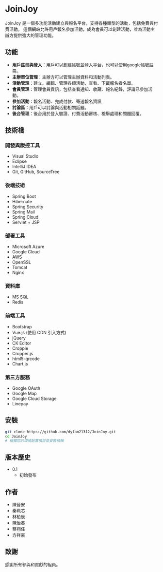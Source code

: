 # JoinJoy

JoinJoy 是一個多功能活動建立與報名平台，支持各種類型的活動，包括免費與付費活動。
這個網站允許用戶報名參加活動，成為會員可以創建活動，並為活動主辦方提供強大的管理功能。

## 功能

- **用戶註冊與登入**：用戶可以創建帳號並登入平台，也可以使用google帳號註冊。
- **主辦單位管理**：主辦方可以管理主辦資料和活動列表。
- **活動管理**：建立、編輯、管理各類活動，查看、下載報名者名單。
- **會員管理**：管理會員資訊，包括查看通知、收藏、報名紀錄，評論已參加活動。
- **參加活動**：報名活動、完成付款、寄送報名資訊
- **討論區**：用戶可以討論與活動相關話題。
- **後台管理**：後台用於登入驗證、付費活動審核、檢舉處理和問題回覆。

## 技術棧

### 開發與版控工具

- Visual Studio
- Eclipse
- IntelliJ IDEA
- Git, GitHub, SourceTree

### 後端技術

- Spring Boot
- Hibernate
- Spring Security
- Spring Mail
- Spring Cloud
- Servlet + JSP

### 部署工具

- Microsoft Azure
- Google Cloud
- AWS
- OpenSSL
- Tomcat
- Nginx

### 資料庫

- MS SQL
- Redis

### 前端工具

- Bootstrap
- Vue.js (使用 CDN 引入方式)
- jQuery
- CK Editor
- Croppie
- Cropper.js
- html5-qrcode
- Chart.js

### 第三方服務

- Google OAuth
- Google Map
- Google Cloud Storage
- Linepay

## 安裝

```bash
git clone https://github.com/dylan21312/JoinJoy.git
cd JoinJoy
# 根據您的環境配置項目並安裝依賴
```

## 版本歷史

- 0.1 
  - 初始發布

## 作者

- 陳晉安
- 秦珮芯
- 林柏辰
- 陳怡蓁
- 蔡翔任
- 方祥豪

## 致謝

感謝所有參與和貢獻的組員。
